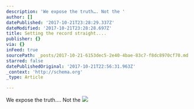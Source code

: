 ```yaml
---
description: 'We expose the truth…. Not the '
author: []
datePublished: '2017-10-21T23:28:29.337Z'
dateModified: '2017-10-21T23:28:28.697Z'
title: Setting the record straight....
publisher: {}
via: {}
inFeed: true
sourcePath: _posts/2017-10-21-6153dec5-2e40-4bae-83c7-f8dc8970cf70.md
starred: false
datePublishedOriginal: '2017-10-21T22:56:31.963Z'
_context: 'http://schema.org'
_type: Article

---
```

We expose the truth.... Not the ![](https://the-grid-user-content.s3-us-west-2.amazonaws.com/23fcb258-b0cf-48fd-94aa-3a29da1fc55e.png)